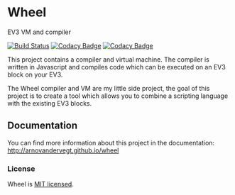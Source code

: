 # Wheel
EV3 VM and compiler

[![Build Status](https://travis-ci.org/ArnoVanDerVegt/wheel.svg?branch=master)](https://travis-ci.org/ArnoVanDerVegt/wheel)
[![Codacy Badge](https://api.codacy.com/project/badge/Coverage/4466f90ab2274801b7b088c8f661e6a3)](https://www.codacy.com/app/ArnoVanDerVegt/wheel?utm_source=github.com&utm_medium=referral&utm_content=ArnoVanDerVegt/wheel&utm_campaign=Badge_Coverage)
[![Codacy Badge](https://api.codacy.com/project/badge/Grade/4466f90ab2274801b7b088c8f661e6a3)](https://www.codacy.com/app/ArnoVanDerVegt/wheel?utm_source=github.com&amp;utm_medium=referral&amp;utm_content=ArnoVanDerVegt/wheel&amp;utm_campaign=Badge_Grade)

This project contains a compiler and virtual machine.
The compiler is written in Javascript and compiles code which can be executed on an EV3 block on your EV3.

The Wheel compiler and VM are my little side project, the goal of this project is to create a tool which allows you to
combine a scripting language with the existing EV3 blocks.

## Documentation
You can find more information about this project in the documentation: http://arnovandervegt.github.io/wheel

### License

Wheel is [MIT licensed](./LICENSE).
